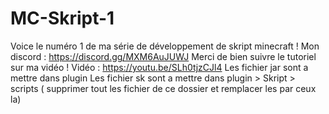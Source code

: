 # MC-Skript-1
Voice le numéro 1 de ma série de développement de skript minecraft !
Mon discord : https://discord.gg/MXM6AuJUWJ
Merci de bien suivre le tutoriel sur ma vidéo !
Vidéo : https://youtu.be/SLh0tjzCJl4
Les fichier jar sont a mettre dans plugin
Les fichier sk sont a mettre dans plugin > Skript > scripts ( supprimer tout les fichier de ce dossier et remplacer les par ceux la)
